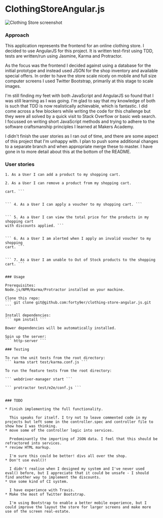 # ClothingStoreAngular.js

![Clothing Store screenshot](https://www.dropbox.com/s/a49r9m8nlnjvlx1/screenshot1.png?raw=1)

### Approach
This application represents the frontend for an online clothing store. I decided to use AngularJS for this project. It is written test-first using TDD, tests are written/run using Jasmine, Karma and Protractor.

As the focus was the frontend I decided against using a database for the initial prototype and instead used JSON for the shop inventory and available special offers. In order to have the store scale nicely on mobile and full size computer screens I used Twitter Bootstrap, primarily at this stage to scale images.

I'm still finding my feet with both JavaScript and AngularJS so found that I was still learning as I was going. I'm glad to say that my knowledge of both is such that TDD is now realistically achievable, which is fantastic. I did come across a few blockers while writing the code for this challenge but they were all solved by a quick visit to Stack Overflow or basic web search. I focussed on writing short JavaScript methods and trying to adhere to the software craftsmanship principles I learned at Makers Academy.

I didn't finish the user stories as I ran out of time, and there are some aspect of this project that I'm unhappy with. I plan to push some additional changes to a separate branch and when appropriate merge these to master. I have gone in to more detail about this at the bottom of the README.


### User stories

``` 1. As a User I can add a product to my shopping cart. ```


``` 2. As a User I can remove a product from my shopping cart. ```


``` 3. As a User I can view the total price for the products in my shopping
cart. ```


``` 4. As a User I can apply a voucher to my shopping cart. ```


``` 5. As a User I can view the total price for the products in my shopping cart
with discounts applied. ```


``` 6. As a User I am alerted when I apply an invalid voucher to my shopping
cart. ```


``` 7. As a User I am unable to Out of Stock products to the shopping cart. ```


### Usage

Prerequisites:
Node.js/NPM/Karma/Protractor installed on your machine.

Clone this repo:
``` git clone git@github.com:forty9er/clothing-store-angular.js.git ```

Install dependencies:
``` npm install ```

Bower dependencies will be automatically installed.

Spin up the server:
``` http-server ```

### Testing

To run the unit tests from the root directory:
``` karma start test/karma.conf.js ```

To run the feature tests from the root directory:

``` webdriver-manager start ```

``` protractor test/e2e/conf.js ```


### TODO

* Finish implementing the full functionality.

  This speaks for itself. I try not to leave commented code in my projects but left some in the controller.spec and controller file to show how I was thinking.
* move some of the controller logic into services.

  Predominantly the importing of JSON data. I feel that this should be refractored into services.
* review HTML markup.

  I'm sure this could be better! divs all over the shop.
* Don't use eval()!

  I didn't realise when I designed my system and I've never used eval() before, but I appreciate that it could be unsafe - I should find another way to implement the discounts.
* Use some kind of CI system.

  I have experience with Travis.
* Make the most of Twitter Bootstrap.

  I'm using Bootstrap to enable a better mobile experience, but I could improve the layout the store for larger screens and make more use of the screen real-estate.